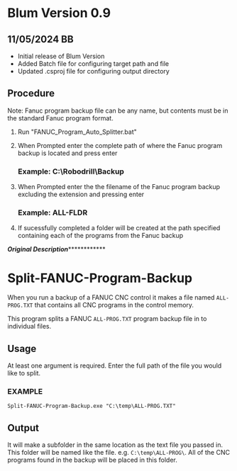 # Blum Version 0.9

## 11/05/2024 BB
- Initial release of Blum Version
- Added Batch file for configuring target path and file
- Updated .csproj file for configuring output directory

## Procedure
Note: Fanuc program backup file can be any name, but contents must be in the standard Fanuc program format.

1. Run "FANUC_Program_Auto_Splitter.bat"

2. When Prompted enter the complete path of where the Fanuc program backup is located and press enter
    ### Example: C:\Robodrill\Backup

3. When Prompted enter the the filename of the Fanuc program backup excluding the extension and pressing enter
    ### Example: ALL-FLDR

4. If sucessfully completed a folder will be created at the path specified containing each of the programs from the Fanuc backup

***************Original Description***************************
# Split-FANUC-Program-Backup

When you run a backup of a FANUC CNC control it makes a file named `ALL-PROG.TXT` that contains all CNC programs in the control memory. 

This program splits a FANUC `ALL-PROG.TXT` program backup file in to individual files.

## Usage
At least one argument is required. Enter the full path of the file you would like to split.

### EXAMPLE

    Split-FANUC-Program-Backup.exe "C:\temp\ALL-PROG.TXT"
    
## Output
It will make a subfolder in the same location as the text file you passed in. This folder will be named like the file. e.g. `C:\temp\ALL-PROG\`.
All of the CNC programs found in the backup will be placed in this folder.
